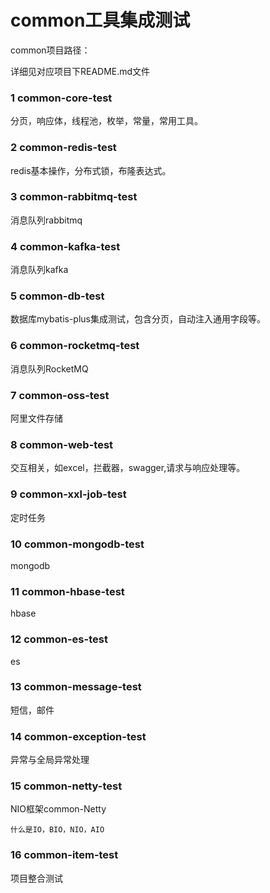 # common工具集成测试

common项目路径： 

详细见对应项目下README.md文件

### 1 common-core-test

分页，响应体，线程池，枚举，常量，常用工具。

### 2 common-redis-test

redis基本操作，分布式锁，布隆表达式。

### 3 common-rabbitmq-test

消息队列rabbitmq

### 4 common-kafka-test

消息队列kafka

### 5 common-db-test

数据库mybatis-plus集成测试，包含分页，自动注入通用字段等。

### 6 common-rocketmq-test

消息队列RocketMQ

### 7 common-oss-test

阿里文件存储

### 8 common-web-test

交互相关，如excel，拦截器，swagger,请求与响应处理等。

### 9 common-xxl-job-test

定时任务

### 10 common-mongodb-test

mongodb

### 11 common-hbase-test

hbase

### 12 common-es-test

es

### 13 common-message-test
 
短信，邮件

### 14 common-exception-test

异常与全局异常处理


### 15 common-netty-test 

NIO框架common-Netty 

    什么是IO，BIO，NIO，AIO

### 16 common-item-test

项目整合测试